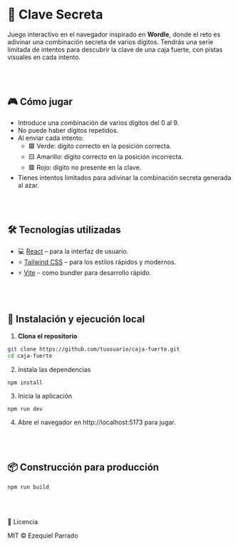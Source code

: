 # 🔐 Clave Secreta
Juego interactivo en el navegador inspirado en **Wordle**, donde el reto es adivinar una combinación secreta de varios dígitos. Tendrás una serie limitada de intentos para descubrir la clave de una caja fuerte, con pistas visuales en cada intento.

<br><br>

## 🎮 Cómo jugar

- Introduce una combinación de varios dígitos del 0 al 9.
- No puede haber dígitos repetidos.
- Al enviar cada intento:
  - 🟩 Verde: dígito correcto en la posición correcta.
  - 🟨 Amarillo: dígito correcto en la posición incorrecta.
  - 🟥 Rojo: dígito no presente en la clave.
- Tienes intentos limitados para adivinar la combinación secreta generada al azar.

<br><br>

## 🛠️ Tecnologías utilizadas

- 💻 [React](https://reactjs.org/) – para la interfaz de usuario.
- ⭐ [Tailwind CSS](https://tailwindcss.com/) – para los estilos rápidos y modernos.
- ⚡ [Vite](https://vitejs.dev/) – como bundler para desarrollo rápido.


<br><br>

## 🚀 Instalación y ejecución local

1. **Clona el repositorio**

```bash
git clone https://github.com/tuusuario/caja-fuerte.git
cd caja-fuerte
```

2. Instala las dependencias
```
npm install
```

3. Inicia la aplicación
```
npm run dev
```

4. Abre el navegador en http://localhost:5173 para jugar.


<br><br>

## 📦 Construcción para producción
```
npm run build
```

<br><br>


📄 Licencia

MIT © Ezequiel Parrado
